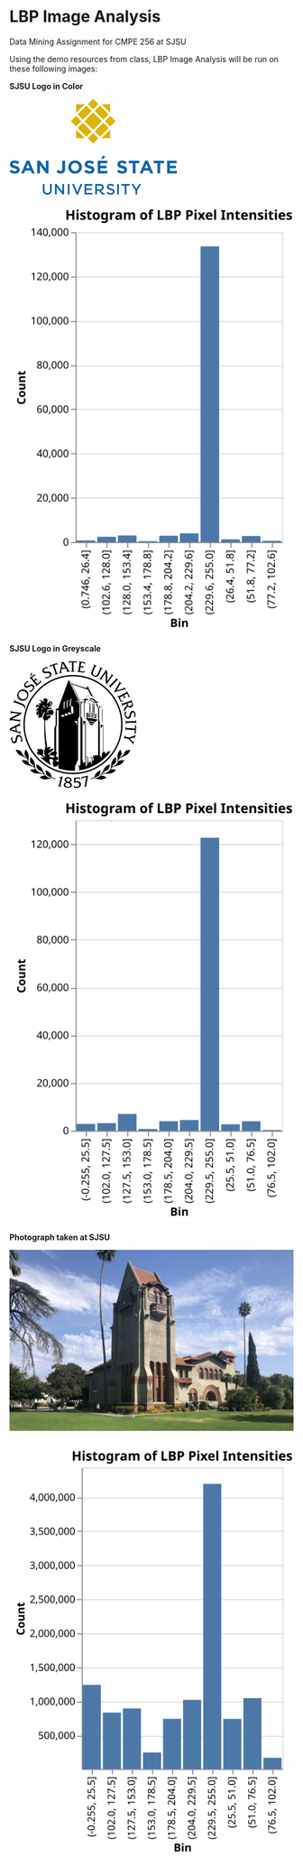 # LBP Image Analysis
Data Mining Assignment for CMPE 256 at SJSU

Using the demo resources from class,
LBP Image Analysis will be run on these following images:

**SJSU Logo in Color**

![alt text](./images/SJSU_logo_Color.png)

![alt text](./images/color_lbp_hist.svg)

**SJSU Logo in Greyscale**

![alt text](./images/SJSU_logo_GreyScale.png)

![alt text](./images/grey_lbp_hist.svg)

**Photograph taken at SJSU**

![alt text](./images/SJSU_Photograph.png)

![alt text](./images/photo_lbp_hist.svg)

